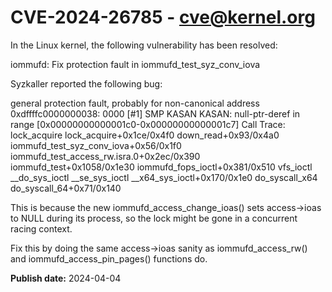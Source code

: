 # CVE-2024-26785 - cve@kernel.org

In the Linux kernel, the following vulnerability has been resolved:

iommufd: Fix protection fault in iommufd_test_syz_conv_iova

Syzkaller reported the following bug:

  general protection fault, probably for non-canonical address 0xdffffc0000000038: 0000 [#1] SMP KASAN
  KASAN: null-ptr-deref in range [0x00000000000001c0-0x00000000000001c7]
  Call Trace:
   lock_acquire
   lock_acquire+0x1ce/0x4f0
   down_read+0x93/0x4a0
   iommufd_test_syz_conv_iova+0x56/0x1f0
   iommufd_test_access_rw.isra.0+0x2ec/0x390
   iommufd_test+0x1058/0x1e30
   iommufd_fops_ioctl+0x381/0x510
   vfs_ioctl
   __do_sys_ioctl
   __se_sys_ioctl
   __x64_sys_ioctl+0x170/0x1e0
   do_syscall_x64
   do_syscall_64+0x71/0x140

This is because the new iommufd_access_change_ioas() sets access->ioas to
NULL during its process, so the lock might be gone in a concurrent racing
context.

Fix this by doing the same access->ioas sanity as iommufd_access_rw() and
iommufd_access_pin_pages() functions do.

**Publish date:** 2024-04-04
